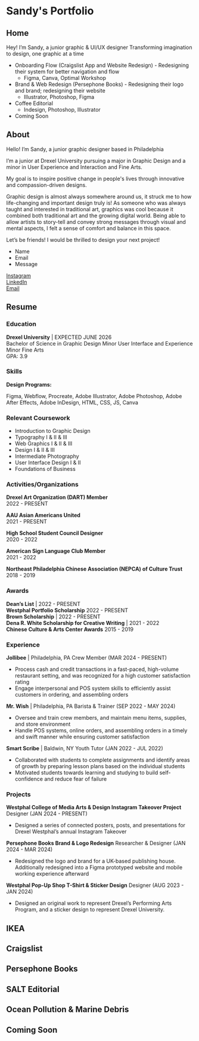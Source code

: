 # Sandy's Portfolio
## Home
Hey! I’m Sandy, a junior graphic & UI/UX designer 
Transforming imagination to design, one graphic at a time
- Onboarding Flow (Craigslist App and Website Redesign) - Redesigning their system for better navigation and flow 
    - Figma, Canva, Optimal Workshop
- Brand & Web Redesign (Persephone Books) - Redesigning their logo and brand; redesigning their website 
    - Illustrator, Photoshop, Figma
- Coffee Editorial
    - Indesign, Photoshop, Illustrator
- Coming Soon
## About
Hello! I’m Sandy, a junior graphic designer based in Philadelphia


I’m a junior at Drexel University pursuing a major in Graphic Design and a minor in User Experience and Interaction and Fine Arts. 


My goal is to inspire positive change in people's lives through innovative and compassion-driven designs.

Graphic design is almost always somewhere around us, it struck me to how life-changing and important design truly is! As someone who was always taught and interested in traditional art, graphics was cool because it combined both traditional art and the growing digital world. Being able to allow artists to story-tell and convey strong messages through visual and mental aspects, I felt a sense of comfort and balance in this space.


Let’s be friends! I would be thrilled to design your next project!
-   Name
-   Email
-   Message

[Instagram](https://www.instagram.com/sndyf1sh/)
<br/>
[LinkedIn](www.linkedin.com/in/sanch805)
<br/>
<a href="mailto:sanche0485@gmail.com">Email</a>
## Resume
### Education
**Drexel University** | EXPECTED JUNE 2026
<br/>
Bachelor of Science in Graphic Design
Minor User Interface and Experience
Minor Fine Arts
<br/>GPA: 3.9
### Skills
**Design Programs:**

Figma, Webflow, Procreate, Adobe Illustrator, Adobe Photoshop, Adobe After Effects, Adobe InDesign, HTML, CSS, JS, Canva

### Relevant Coursework
- Introduction to Graphic Design
- Typography I & II & III
- Web Graphics I & II & III
- Design I & II & III
- Intermediate Photography
- User Interface Design I & II
- Foundations of Business
### Activities/Organizations
**Drexel Art Organization (DART) Member**
<br/>2022 - PRESENT

**AAU Asian Americans United**
<br/>2021 - PRESENT

**High School Student Council Designer**
<br/>2020 -  2022

**American Sign Language Club Member**
<br/>2021 - 2022

**Northeast Philadelphia Chinese 
Association (NEPCA) of Culture Trust**
<br/>2018 - 2019

### Awards
**Dean’s List** | 2022 - PRESENT
<br/>**Westphal Portfolio Scholarship** 2022 - PRESENT
<br/>**Brown Scholarship** | 2022 - PRESENT
<br/>**Dena R. White Scholarship for Creative Writing** | 2021 - 2022
<br/>**Chinese Culture & Arts Center Awards** 
2015 - 2019
### Experience
**Jollibee** | Philadelphia, PA
Crew Member (MAR 2024 - PRESENT)
- Process cash and credit transactions in a 
fast-paced, high-volume restaurant 
setting, and was recognized for a high 
customer satisfaction rating
- Engage interpersonal and POS system 
skills to efficiently assist customers in 
ordering, and assembling orders 

**Mr. Wish** | Philadelphia, PA
Barista & Trainer (SEP 2022 - MAY 2024)
- Oversee and train crew members, and maintain 
menu items, supplies, and store environment
- Handle POS systems, online orders, and 
assembling orders in a timely and swift 
manner while ensuring customer satisfaction 

**Smart Scribe** | Baldwin, NY
Youth Tutor (JAN 2022 - JUL 2022)
- Collaborated with students to complete 
assignments and identify areas of growth 
by preparing lesson plans based on the 
individual students 
- Motivated students towards learning and 
studying to build self-confidence and
reduce fear of failure
### Projects
**Westphal College of Media Arts & Design 
Instagram Takeover Project**
Designer (JAN 2024 - PRESENT)
- Designed a series of connected posters, posts, 
and presentations for Drexel Westphal’s annual Instagram Takeover

**Persephone Books Brand & Logo Redesign**
Researcher & Designer (JAN 2024 - MAR 2024)
- Redesigned the logo and brand for a UK-based publishing house. Additionally redesigned into a 
Figma prototyped website and mobile working experience afterward

**Westphal Pop-Up Shop T-Shirt & Sticker Design**
Designer (AUG 2023 - JAN 2024)
- Designed an original work to represent Drexel’s 
Performing Arts Program, and a sticker design 
to represent Drexel University.

## IKEA
## Craigslist
## Persephone Books
## SALT Editorial
## Ocean Pollution & Marine Debris
## Coming Soon
 
